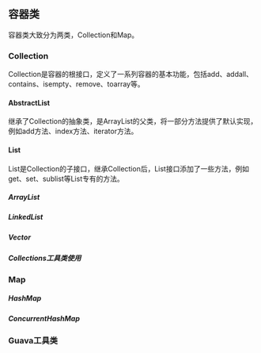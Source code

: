 ## 容器类

容器类大致分为两类，Collection和Map。

### Collection

Collection是容器的根接口，定义了一系列容器的基本功能，包括add、addall、contains、isempty、remove、toarray等。

#### AbstractList

继承了Collection的抽象类，是ArrayList的父类，将一部分方法提供了默认实现，例如add方法、index方法、iterator方法。

#### List

List是Collection的子接口，继承Collection后，List接口添加了一些方法，例如get、set、sublist等List专有的方法。

##### ArrayList



##### LinkedList

##### Vector

##### Collections工具类使用

### Map

##### HashMap

##### ConcurrentHashMap

### Guava工具类
